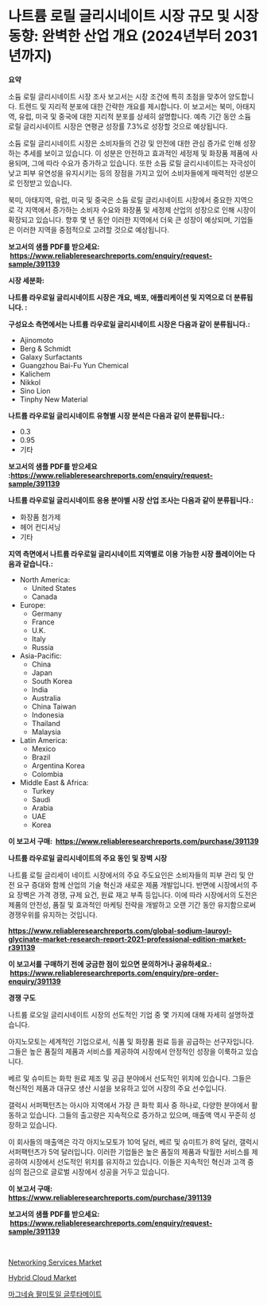 <p><h1>나트륨 로릴 글리시네이트 시장 규모 및 시장 동향: 완벽한 산업 개요 (2024년부터 2031년까지)</h1></p><p><strong>요약</strong></p>
<p><p>소듐 로릴 글리시네이트 시장 조사 보고서는 시장 조건에 특히 초점을 맞추어 양도합니다. 트렌드 및 지리적 분포에 대한 간략한 개요를 제시합니다. 이 보고서는 북미, 아태지역, 유럽, 미국 및 중국에 대한 지리적 분포를 상세히 설명합니다. 예측 기간 동안 소듐 로릴 글리시네이트 시장은 연평균 성장률 7.3%로 성장할 것으로 예상됩니다.</p><p>소듐 로릴 글리시네이트 시장은 소비자들의 건강 및 안전에 대한 관심 증가로 인해 성장하는 추세를 보이고 있습니다. 이 성분은 안전하고 효과적인 세정제 및 화장품 제품에 사용되며, 그에 따라 수요가 증가하고 있습니다. 또한 소듐 로릴 글리시네이트는 자극성이 낮고 피부 유연성을 유지시키는 등의 장점을 가지고 있어 소비자들에게 매력적인 성분으로 인정받고 있습니다.</p><p>북미, 아태지역, 유럽, 미국 및 중국은 소듐 로릴 글리시네이트 시장에서 중요한 지역으로 각 지역에서 증가하는 소비자 수요와 화장품 및 세정제 산업의 성장으로 인해 시장이 확장되고 있습니다. 향후 몇 년 동안 이러한 지역에서 더욱 큰 성장이 예상되며, 기업들은 이러한 지역을 중점적으로 고려할 것으로 예상됩니다.</p></p>
<p><strong>보고서의 샘플 PDF를 받으세요: &nbsp;<a href="https://www.reliableresearchreports.com/enquiry/request-sample/391139">https://www.reliableresearchreports.com/enquiry/request-sample/391139</a></strong></p>
<p><strong>시장 세분화:</strong></p>
<p><strong> 나트륨 라우로일 글리시네이트 시장은 개요, 배포, 애플리케이션 및 지역으로 더 분류됩니다. :</strong></p>
<p><strong>구성요소 측면에서는 나트륨 라우로일 글리시네이트 시장은 다음과 같이 분류됩니다.:</strong></p>
<p><ul><li>Ajinomoto</li><li>Berg & Schmidt</li><li>Galaxy Surfactants</li><li>Guangzhou Bai-Fu Yun Chemical</li><li>Kalichem</li><li>Nikkol</li><li>Sino Lion</li><li>Tinphy New Material</li></ul></p>
<p><strong> 나트륨 라우로일 글리시네이트 유형별 시장 분석은 다음과 같이 분류됩니다.:</strong></p>
<p><ul><li>0.3</li><li>0.95</li><li>기타</li></ul></p>
<p><strong>보고서의 샘플 PDF를 받으세요 :<a href="https://www.reliableresearchreports.com/enquiry/request-sample/391139">https://www.reliableresearchreports.com/enquiry/request-sample/391139</a></strong></p>
<p><strong> 나트륨 라우로일 글리시네이트 응용 분야별 시장 산업 조사는 다음과 같이 분류됩니다.:</strong></p>
<p><ul><li>화장품 첨가제</li><li>헤어 컨디셔닝</li><li>기타</li></ul></p>
<p><strong>지역 측면에서 나트륨 라우로일 글리시네이트 지역별로 이용 가능한 시장 플레이어는 다음과 같습니다.:</strong></p>
<p><ul>
    <li>
        North America:
        <ul>
            <li>United States</li>
            <li>Canada</li>
        </ul>
    </li>
    <li>
        Europe:
        <ul>
            <li>Germany</li>
            <li>France</li>
            <li>U.K.</li>
            <li>Italy</li>
            <li>Russia</li>
        </ul>
    </li>
    <li>
        Asia-Pacific:
        <ul>
            <li>China</li>
            <li>Japan</li>
            <li>South Korea</li>
            <li>India</li>
            <li>Australia</li>
            <li>China Taiwan</li>
            <li>Indonesia</li>
            <li>Thailand</li>
            <li>Malaysia</li>
        </ul>
    </li>
    <li>
        Latin America:
        <ul>
            <li>Mexico</li>
            <li>Brazil</li>
            <li>Argentina Korea</li>
            <li>Colombia</li>
        </ul>
    </li>
    <li>
        Middle East & Africa:
        <ul>
            <li>Turkey</li>
            <li>Saudi</li>
            <li>Arabia</li>
            <li>UAE</li>
            <li>Korea</li>
        </ul>
    </li>
    </ul></p>
<p><strong>이 보고서 구매: &nbsp;<a href="https://www.reliableresearchreports.com/purchase/391139">https://www.reliableresearchreports.com/purchase/391139</a></strong></p>
<p><strong>나트륨 라우로일 글리시네이트의 주요 동인 및 장벽 시장</strong></p>
<p><p>나트륨 로릴 글리세이 네이트 시장에서의 주요 주도요인은 소비자들의 피부 관리 및 안전 요구 증대와 함께 산업의 기술 혁신과 새로운 제품 개발입니다. 반면에 시장에서의 주요 장벽은 가격 경쟁, 규제 요건, 원료 재고 부족 등입니다. 이에 따라 시장에서의 도전은 제품의 안전성, 품질 및 효과적인 마케팅 전략을 개발하고 오랜 기간 동안 유지함으로써 경쟁우위를 유지하는 것입니다.</p></p>
<p><strong><a href="https://www.reliableresearchreports.com/global-sodium-lauroyl-glycinate-market-research-report-2021-professional-edition-market-r391139">https://www.reliableresearchreports.com/global-sodium-lauroyl-glycinate-market-research-report-2021-professional-edition-market-r391139</a></strong></p>
<p><strong>이 보고서를 구매하기 전에 궁금한 점이 있으면 문의하거나 공유하세요.: &nbsp;<a href="https://www.reliableresearchreports.com/enquiry/pre-order-enquiry/391139">https://www.reliableresearchreports.com/enquiry/pre-order-enquiry/391139</a></strong></p>
<p><strong>경쟁 구도</strong></p>
<p><p>나트륨 로오일 글리시네이트 시장의 선도적인 기업 중 몇 가지에 대해 자세히 설명하겠습니다.</p><p>아지노모토는 세계적인 기업으로서, 식품 및 화장품 원료 등을 공급하는 선구자입니다. 그들은 높은 품질의 제품과 서비스를 제공하여 시장에서 안정적인 성장을 이룩하고 있습니다.</p><p>베르 및 슈미트는 화학 원료 제조 및 공급 분야에서 선도적인 위치에 있습니다. 그들은 혁신적인 제품과 대규모 생산 시설을 보유하고 있어 시장의 주요 선수입니다.</p><p>갤럭시 서퍼팩턴츠는 아시아 지역에서 가장 큰 화학 회사 중 하나로, 다양한 분야에서 활동하고 있습니다. 그들의 출고량은 지속적으로 증가하고 있으며, 매출액 역시 꾸준히 성장하고 있습니다.</p><p>이 회사들의 매출액은 각각 아지노모토가 10억 달러, 베르 및 슈미트가 8억 달러, 갤럭시 서퍼팩턴츠가 5억 달러입니다. 이러한 기업들은 높은 품질의 제품과 탁월한 서비스를 제공하여 시장에서 선도적인 위치를 유지하고 있습니다. 이들은 지속적인 혁신과 고객 중심의 접근으로 글로벌 시장에서 성공을 거두고 있습니다.</p></p>
<p><strong>이 보고서 구매: &nbsp; <a href="https://www.reliableresearchreports.com/purchase/391139">https://www.reliableresearchreports.com/purchase/391139</a></strong></p>
<p><strong>보고서의 샘플 PDF를 받으세요: &nbsp;<a href="https://www.reliableresearchreports.com/enquiry/request-sample/391139">https://www.reliableresearchreports.com/enquiry/request-sample/391139</a></strong><strong></strong></p>
<p>&nbsp;</p>
<p><p><a href="https://github.com/peachesmcdowel1/Market-Research-Report-List-2/blob/main/networking-services-market.md">Networking Services Market</a></p><p><a href="https://github.com/edytherolanlouisejk1miz0wig/Market-Research-Report-List-2/blob/main/hybrid-cloud-market.md">Hybrid Cloud Market</a></p><p><a href="https://github.com/Madalyell456456/Market-Research-Report-List-1/blob/main/440404018547.md">마그네슘 팔미토일 글루타메이트</a></p></p>